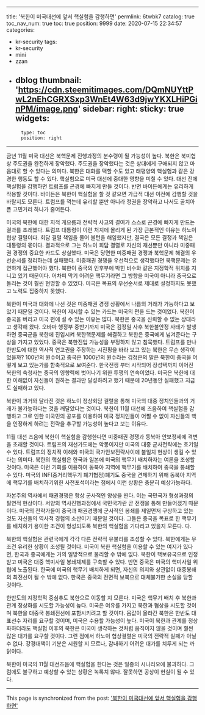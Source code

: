 
---
title: '북한이 미국대선에 앞서 핵실험을 감행하면'
permlink: 6twbk7
catalog: true
toc_nav_num: true
toc: true
position: 9999
date: 2020-07-15 22:34:57
categories:
- kr-security
tags:
- kr-security
- mini
- zzan
- dblog
thumbnail: 'https://cdn.steemitimages.com/DQmNUYttPwL2nEhCGRXSxp3WnEt4W63d9jwYKXLHiPGinPM/image.png'
sidebar:
    right:
        sticky: true
widgets:
    -
        type: toc
        position: right
---


금년 11월 미국 대선은 북핵문제 진행과정의 분수령이 될 가능성이 높다. 북한은 북미협상 주도권을 완전하게 장악했다. 주도권을 장악했다는 것은 상대에게 구애되지 않고 마음대로 할 수 있다는 의미다. 북한은 대화를 택할 수도 있고 태평양의 핵실험과 같은 강경한 행동도 할 수 있다. 핵실험으로 미국 대선에 중대한 영향을 미칠 수 있다. 대선 전에 핵실험을 감행하면 트럼프를 곤경에 빠지게 만들 것이다. 반면 바이든에게는 유리하게 작용할 것이다. 바이든은 북한이 핵실험을 할 것 같으면 가급적 대선 이전에 감행할 것을 바랄지도 모른다. 트럼프를 꺽는데 유리할 뿐만 아니라 정권을 장악하고 나서도 골치아픈 고민거리 하나가 줄어든다.

미국의 북한에 대한 지적 게으름과 전략적 사고의 결여가 스스로 곤경에 빠지게 만드는 결과를 초래했다. 트럼프 대통령이 이런 처지에 몰리게 된 가장 근본적인 이유는 하노이 협상 결렬이다. 회담 결렬 책임을 물어 볼턴을 해임했지만, 결국은 모든 결정과 책임은 대통령의 몫이다. 결과적으로 그는 하노이 회담 결렬로 자신의 재선뿐만 아니라 미중패권 경쟁의 중요한 카드도 상실했다. 미국은 당면한 미중패권 경쟁과 북핵문제 해결의 우선순서를 정리하는데 실패했다. 미중패권 경쟁을 우선적으로 생각했다면 북핵문제는 유연하게 접근했어야 했다. 북한이 중국의 인후부에 박힌 비수와 같은 지정학적 위치를 지니고 있기 때문이다. 어차피 막기 어려운 핵무기라면 그 방향을 미국이 아니라 중국으로 돌리는 것이 훨씬 현명할 수 있었다. 미국은 목표의 우선순서로 제대로 설정하지도 못했고 노력도 집중하지 못했다.

북한이 미국과 대화에 나선 것은 미중패권 경쟁 상황에서 나름의 거래가 가능하다고 보았기 때문일 것이다. 북한이 제시할 수 있는 카드는 미국의 편을 드는 것이었다. 북한이 중국을 버리고 미국 편에 설 수 있는 이유는 많다. 북한은 중국을 신뢰할 수 없는 상대라고 생각해 왔다. 오바마 행정부 중반기까지 미국은 김정일 사후 북한불안정 사태가 발생하면 중국군을 북한에 진입시켜 북한핵문제를 해결하고 북한은 중국에게 넘겨준다는 구상을 가지고 있었다. 중국은 북한진입 가능성을 부정하지 않고 침묵했다. 트럼프를 만나 한반도에 대한 역사적 연고권을 주장하는 시진핑을 바라 보고 있는 북한은 무슨 생각이었을까? 100년의 원수이고 중국은 1000년의 원수라는 김정은의 말은 북한이 중국을 어떻게 보고 있는가를 함축적으로 보여준다. 한국전쟁 부터 시작되어 장성택까지 이어진 북한의 숙청사는 중국의 영향력에 벗어나기 위한 투쟁의 연속이었다. 미국은 북한에 대한 이해없이 자신들이 원하는 결과만 달성하려고 했기 때문에 20년동안 실패했고 지금도 실패하고 있다.

북한이 과거와 달라진 것은 하노이 정상회담 결렬을 통해 미국의 대중 정치인들과의 거래가 불가능하다는 것을 깨달았다는 것이다. 북한이 11월 대선에 즈음하여 핵실험을 감행하고 그로 인한 미국민의 공포를 이용하여 미국 정치인들이 어쩔 수 없이 자신들의 핵을 인정하게 하려는 전략을 추구할 가능성이 높다고 보는 이유다.

11월 대선 즈음에 북한이 핵실험을 감행한다면 미중패권 경쟁과 동북아 안보정세에 격변을 초래할 것이다. 트럼프의 재선가도에는 악몽이지만 미국의 대중 군사전략에는 호기일 수 있다. 트럼프의 정치적 이해와 미국의 국가안보전략사이에 불일치 현상이 생길 수 있다는 의미다. 북한의 핵실험은 한국과 일본에 미국의 핵무기 배치하자는 여론을 조성할 것이다. 미국은 이런 기회를 이용하여 동북아 지역에 핵무기를 배치하여 중국을 봉쇄할 수 있다. 미국의 INF(중거리핵무기 폐기협정)폐기도 중국을 견제하기 위해 동북아 지역에 핵무기를 배치하기위한 사전포석이라는 점에서 이런 상황은 충분히 예상가능하다.

자본주의 역사에서 패권경쟁은 항상 군사적인 양상을 띤다. 이는 국민국가 형성과정의 필연적 현상이다. 서양의 역사진행과정에서 국민국가란 곧 전쟁을 통해 만들어졌기 때문이다. 미국의 전략가들이 중국과 패권경쟁에 군사적인 봉쇄를 제일먼저 구상하고 있는 것도 자신들의 역사적 경험의 소산이기 때문일 것이다. 그들은 중국을 목표로 한 핵무기를 배치하기 용이한 조건이 형성되도록 북한의 핵실험을 기다리고 있을지 모른다. 다.

북한의 핵실험은 관련국에게 각각 다른 전략적 유불리를 조성할 수 있다. 북한에게는 무조건 유리한 상황이 조성될 것이다. 미국이 북한 핵실험을 이용할 수 있는 여지가 있다면, 한국과 중국에게는 거의 일방적으로 불리할 수 밖에 없다. 북한이 핵보유국으로 인정받고 미국은 대중 핵미사일 봉쇄체제를 구축할 수 있다. 반면 중국은 미국의 핵미사일 위협에 노출된다. 한국에 미국의 핵무기 배치하게 되면, 자신의 의지와 상관없이 대중봉쇄의 최전선이 될 수 밖에 없다. 한국은 중국의 전면적 보복으로 대체불가한 손실을 당할 것이다.

한반도의 지정학적 중심추도 북한으로 이동할 지 모른다. 미국은 핵무기 배치 후 북한과 관계 정상화를 시도할 가능성이 높다. 미국은 여유를 가지고 북한과 협상을 시도할 것이며 북한을 대중국 봉쇄전선에 포함시키려고 할 것이다. 몸값이 올라간 북한은 한반도 대표선수 자리를 요구할 것이며, 미국은 수용할 가능성이 높다. 미국이 북한과 관계를 정상화하더라도 핵실험 이후의 북한은 미국이 생각하는 것처럼 움직이지 않을 것이며 훨씬 많은 대가를 요구할 것이다. 그런 점에서 하노이 협상결렬은 미국의 전략적 실패가 아닐 수 없다. 강경대책이 기분은 시원할 지 모르나, 감내하기 어려운 대가를 치루게 되는 까닭이다.

북한이 미국의 11월 대선즈음에 핵실험을 한다는 것은 일종의 시나리오에 불과하다. 그럼에도 불구하고 예상할 수 있는 상황은 녹록치 않다. 잘못하면 공상이 현실이 될 수 있다.

- - -

This page is synchronized from the post: ['북한이 미국대선에 앞서 핵실험을 감행하면'](https://steemit.com/@oldstone/6twbk7)
